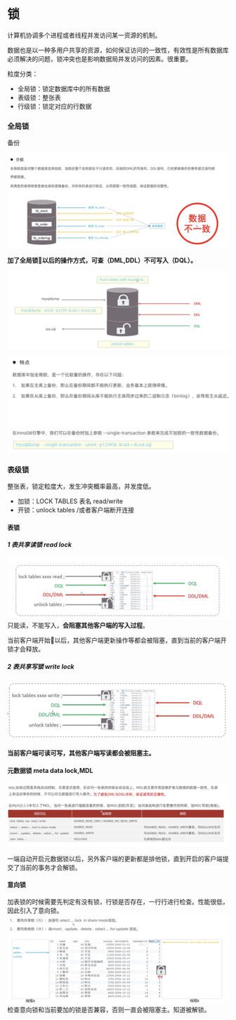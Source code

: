 # 锁
计算机协调多个进程或者线程并发访问某一资源的机制。

数据也是以一种多用户共享的资源，如何保证访问的一致性，有效性是所有数据库必须解决的问题，锁冲突也是影响数据局并发访问的因素。很重要。

粒度分类：

- 全局锁：锁定数据库中的所有数据
- 表级锁：整张表
- 行级锁：锁定对应的行数据

### 全局锁
备份

![](2022-10-09-09-34-05.png)

**加了全局锁🔐以后的操作方式，可查（DML,DDL）不可写入（DQL）。**

![](2022-10-09-09-38-01.png)

![](2022-10-09-09-55-10.png)


### 表级锁
整张表，锁定粒度大，发生冲突概率最高，并发度低。

- 加锁：LOCK TABLES 表名 read/write
- 开锁：unlock tables /或者客户端断开连接

#### 表锁
##### 1 表共享读锁 read lock
![](2022-10-09-10-01-15.png)
只能读，不能写入，**会阻塞其他客户端的写入过程**。

当前客户端开始🔐以后，其他客户端更新操作等都会被阻塞，直到当前的客户端开锁才会释放。

##### 2 表共享写锁 write lock
![](2022-10-09-10-11-01.png)

**当前客户端可读可写，其他客户端写读都会被阻塞主。**

#### 元数据锁 meta data lock,MDL

![](2022-10-09-10-18-51.png)

一端自动开启元数据锁以后，另外客户端的更新都是排他锁，直到开启的客户端提交了当前的事务才会解锁。

#### 意向锁

加表锁的时候需要先判定有没有锁，行锁是否存在，一行行进行检查。性能很低，因此引入了意向锁。
![](2022-10-09-10-26-52.png)
检查意向锁和当前要加的锁是否兼容，否则一直会被阻塞主。知道被解锁。

